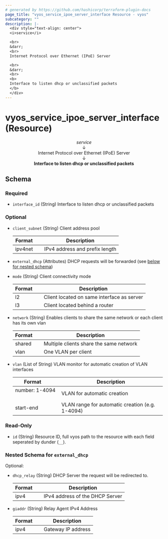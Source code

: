 ```yaml
---
# generated by https://github.com/hashicorp/terraform-plugin-docs
page_title: "vyos_service_ipoe_server_interface Resource - vyos"
subcategory: ""
description: |-
  <div style="text-align: center">
  <i>service</i>

  <br>
  &darr;
  <br>
  Internet Protocol over Ethernet (IPoE) Server

  <br>
  &darr;
  <br>
  <b>
  Interface to listen dhcp or unclassified packets
  </b>
  </div>
---
```


# vyos_service_ipoe_server_interface (Resource)

<div style="text-align: center">
<i>service</i>

<br>
&darr;
<br>
Internet Protocol over Ethernet (IPoE) Server

<br>
&darr;
<br>
<b>
Interface to listen dhcp or unclassified packets
</b>
</div>



<!-- schema generated by tfplugindocs -->
## Schema

### Required

- `interface_id` (String) Interface to listen dhcp or unclassified packets

### Optional

- `client_subnet` (String) Client address pool

    |  Format &emsp; | Description  |
    |----------|---------------|
    |  ipv4net  &emsp; |  IPv4 address and prefix length  |
- `external_dhcp` (Attributes) DHCP requests will be forwarded (see [below for nested schema](#nestedatt--external_dhcp))
- `mode` (String) Client connectivity mode

    |  Format &emsp; | Description  |
    |----------|---------------|
    |  l2  &emsp; |  Client located on same interface as server  |
    |  l3  &emsp; |  Client located behind a router  |
- `network` (String) Enables clients to share the same network or each client has its own vlan

    |  Format &emsp; | Description  |
    |----------|---------------|
    |  shared  &emsp; |  Multiple clients share the same network  |
    |  vlan  &emsp; |  One VLAN per client  |
- `vlan` (List of String) VLAN monitor for automatic creation of VLAN interfaces

    |  Format &emsp; | Description  |
    |----------|---------------|
    |  number: 1-4094  &emsp; |  VLAN for automatic creation  |
    |  start-end  &emsp; |  VLAN range for automatic creation (e.g. 1-4094)  |

### Read-Only

- `id` (String) Resource ID, full vyos path to the resource with each field seperated by dunder (`__`).

<a id="nestedatt--external_dhcp"></a>
### Nested Schema for `external_dhcp`

Optional:

- `dhcp_relay` (String) DHCP Server the request will be redirected to.

    |  Format &emsp; | Description  |
    |----------|---------------|
    |  ipv4  &emsp; |  IPv4 address of the DHCP Server  |
- `giaddr` (String) Relay Agent IPv4 Address

    |  Format &emsp; | Description  |
    |----------|---------------|
    |  ipv4  &emsp; |  Gateway IP address  |
